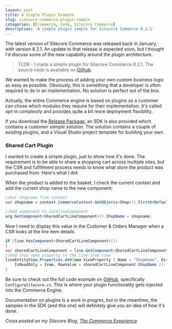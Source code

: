 ```yaml
---
layout: post
title: A Simple Plugin Example
slug: sitecore-commerce-plugin-sample
categories: [Ecommerce, Code, Sitecore Commerce]
description: 'A simple plugin sample for Sitecore Commerce 8.2.1'
---
```


The latest version of Sitecore Commerce was released back in January, with version 8.2.1. An update to that release is expected soon, but I thought I'd discuss some of the new capability around the plugin architecture. 

> TLDR - I made a simple plugin for Sitecore Commerce 8.2.1. The source code is available on [Github](https://github.com/heardk/commerce-plugins/tree/master/Commerce.Plugin.Shared.Cart).

We wanted to make the process of adding your own custom business logic as easy as possible. Obviously, this is something that a developer is often required to do in an implementation. No solution is perfect out of the box.

Actually, the entire Commerce engine is based on plugins so a customer can chose which modules they require for their implementation. It's called _opt-in complexity_ and provides quite a bit more deployment flexibility.

If you download the [Release Package](https://dev.sitecore.net/Downloads/Sitecore_Commerce/821/Sitecore_Commerce_821.aspx), an SDK is also provided which contains a _customer sample solution_. The solution contains a couple of existing plugins, and a Visual Studio project template for building your own.

### Shared Cart Plugin

I wanted to create a simple plugin, just to show how it's done. The requirement is to be able to share a shopping cart across multiple sites, but the CSR and fulfillment process needs to know what store the product was purchased from. Here's what I did:

When the product is added to the basket, I check the current context and add the current shop name to the new component:

``` c#
//Get shopname from context
var shopname = context.CommerceContext.GetObjects<Shop>().FirstOrDefault().Name;

//Add component to CartlineComponent
arg.GetComponent<SharedCartLineComponent>().ShopName = shopname;
```
Now I need to display this value in the Customer & Orders Manager when a CSR looks at the line item details

``` c#
if (line.HasComponent<SharedCartLineComponent>())
{
var sharedCartLineComponent = line.GetComponent<SharedCartLineComponent>();
//Add shop name property to the line item view
lineEntityView.Properties.Add(new ViewProperty { Name = "ShopName", DisplayName = "Store", 
    IsReadOnly = true, RawValue = sharedCartLineComponent.ShopName });
}
```

Be sure to check out the full code example on [GitHub](https://github.com/heardk/commerce-plugins/tree/master/Commerce.Plugin.Shared.Cart), specifically `ConfigureSitecore.cs`. This is where your plugin functionality gets injected into the Commerce Engine.

Documentation on plugins is a work in progres, but in the meantime, the samples in the SDK (and this one) will definitely give you an idea of how it's done.

_Cross posted on my Sitecore Blog, [The Commerce Experience](https://community.sitecore.net/technical_blogs/b/the_commerce_experience)_  